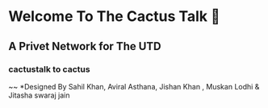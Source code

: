 # Welcome To The Cactus Talk 🌵 
## A Privet Network for The UTD
### cactustalk to cactus

~~ *Designed By  Sahil Khan, Aviral Asthana, Jishan Khan , Muskan Lodhi  & Jitasha swaraj jain
